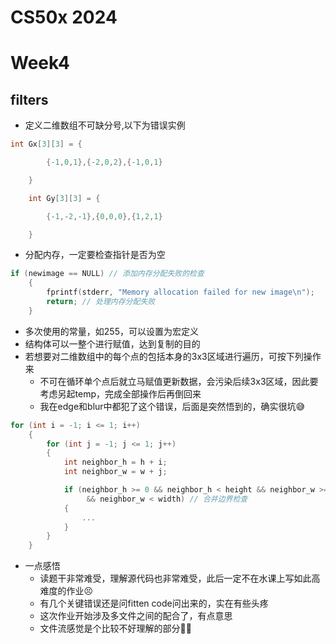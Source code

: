 # CS50x 2024
# Week4
## filters
* 定义二维数组不可缺分号,以下为错误实例
```c
int Gx[3][3] = {

        {-1,0,1},{-2,0,2},{-1,0,1}

    }

    int Gy[3][3] = {

        {-1,-2,-1},{0,0,0},{1,2,1}

    }
```
- 分配内存，一定要检查指针是否为空
```c
if (newimage == NULL) // 添加内存分配失败的检查
    {
        fprintf(stderr, "Memory allocation failed for new image\n");
        return; // 处理内存分配失败
    }
```
- 多次使用的常量，如255，可以设置为宏定义
- 结构体可以一整个进行赋值，达到复制的目的
- 若想要对二维数组中的每个点的包括本身的3x3区域进行遍历，可按下列操作来
	- 不可在循环单个点后就立马赋值更新数据，会污染后续3x3区域，因此要考虑另起temp，完成全部操作后再倒回来
	- 我在edge和blur中都犯了这个错误，后面是突然悟到的，确实很坑😅
```c
for (int i = -1; i <= 1; i++)
	{
		for (int j = -1; j <= 1; j++)
		{
			int neighbor_h = h + i;
			int neighbor_w = w + j;

			if (neighbor_h >= 0 && neighbor_h < height && neighbor_w >= 0
				 && neighbor_w < width) // 合并边界检查
			{
				...
			}
		}
	}
```
- 一点感悟
	- 读题干非常难受，理解源代码也非常难受，此后一定不在水课上写如此高难度的作业😣
	- 有几个关键错误还是问fitten code问出来的，实在有些头疼
	- 这次作业开始涉及多文件之间的配合了，有点意思
	- 文件流感觉是个比较不好理解的部分🤨🤨
